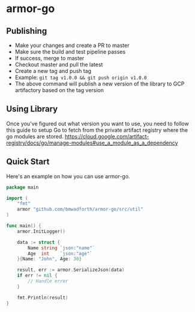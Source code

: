# armor-go

## Publishing
- Make your changes and create a PR to master
- Make sure the build and test pipeline passes
- If success, merge to master
- Checkout master and pull the latest
- Create a new tag and push tag
- Example: `git tag v1.0.0 && git push origin v1.0.0`
- The above command will publish a new version of the library to GCP artifactory based on the tag version

## Using Library
Once you've figured out what version you want to use, you need to follow this guide to setup Go to fetch from the private artifact registry where the go modules are stored.
https://cloud.google.com/artifact-registry/docs/go/manage-modules#use_a_module_as_a_dependency

## Quick Start

Here's an example on how you can use armor-go.

```go
package main

import (
	"fmt"
	armor "github.com/bmwadforth/armor-go/src/util"
)

func main() {
	armor.InitLogger()

	data := struct {
		Name string `json:"name"`
		Age  int    `json:"age"`
	}{Name: "John", Age: 30}

	result, err := armor.SerializeJson(data)
	if err != nil {
		// Handle error
	}

	fmt.Println(result)
}

```
